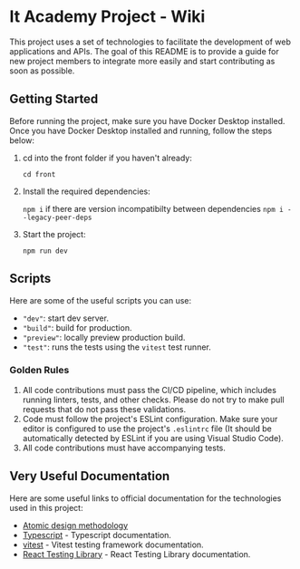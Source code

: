 # It Academy Project - Wiki

This project uses a set of technologies to facilitate the development of web applications and APIs. The goal of this README is to provide a guide for new project members to integrate more easily and start contributing as soon as possible.

## Getting Started

Before running the project, make sure you have Docker Desktop installed. Once you have Docker Desktop installed and running, follow the steps below:

1. cd into the front folder if you haven't already:

   `cd front`

2. Install the required dependencies:

   `npm i` if there are version incompatibilty between dependencies `npm i --legacy-peer-deps`

3. Start the project:

   `npm run dev`

## Scripts

Here are some of the useful scripts you can use:

- `"dev"`: start dev server.
- `"build"`: build for production.
- `"preview"`: locally preview production build.
- `"test"`: runs the tests using the `vitest` test runner.

### Golden Rules

1.  All code contributions must pass the CI/CD pipeline, which includes running linters, tests, and other checks. Please do not try to make pull requests that do not pass these validations.
2.  Code must follow the project's ESLint configuration. Make sure your editor is configured to use the project's `.eslintrc` file (It should be automatically detected by ESLint if you are using Visual Studio Code).
3.  All code contributions must have accompanying tests.

## Very Useful Documentation

Here are some useful links to official documentation for the technologies used in this project:

- [Atomic design methodology](https://atomicdesign.bradfrost.com/chapter-2/)
- [Typescript](https://www.typescriptlang.org/docs/handbook/react.html) - Typescript documentation.
- [vitest](https://vitest.dev/guide/) - Vitest testing framework documentation.
- [React Testing Library](https://testing-library.com/docs/react-testing-library/intro/) - React Testing Library documentation.


